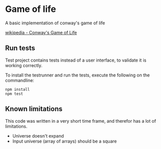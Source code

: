 # Game of life

A basic implementation of conway's game of life

[wikipedia - Conway's Game of Life](https://en.wikipedia.org/wiki/Conway%27s_Game_of_Life)

## Run tests

Test project contains tests instead of a user interface, to validate it is working correctly.

To install the testrunner and run the tests, execute the following on the commandline: 

```
npm install 
npm test
```

## Known limitations 

This code was written in a very short time frame, and therefor has a lot of limitations.

- Universe doesn't expand
- Input universe (array of arrays) should be a square
